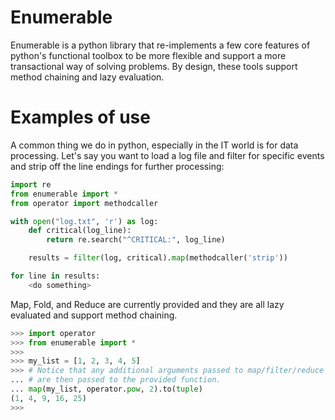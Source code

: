 # Enumerable
Enumerable is a python library that re-implements a few core features of python's functional toolbox to be more flexible and support a more transactional way of solving problems.  By design, these tools support method chaining and lazy evaluation.

# Examples of use

A common thing we do in python, especially in the IT world is for data processing.  Let's say you want to load a log file and filter for specific events and strip off the line endings for further processing:

```python
import re
from enumerable import *
from operator import methodcaller

with open("log.txt", 'r') as log:
    def critical(log_line):
        return re.search("^CRITICAL:", log_line)

    results = filter(log, critical).map(methodcaller('strip'))

for line in results:
    <do something>
```

Map, Fold, and Reduce are currently provided and they are all lazy evaluated and support method chaining.

```python
>>> import operator
>>> from enumerable import *
>>>
>>> my_list = [1, 2, 3, 4, 5]
>>> # Notice that any additional arguments passed to map/filter/reduce
... # are then passed to the provided function.
... map(my_list, operator.pow, 2).to(tuple)
(1, 4, 9, 16, 25)
>>>
```
